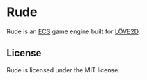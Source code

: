 # Rude

Rude is an [ECS](https://en.wikipedia.org/wiki/Entity_component_system) game engine built for [LÖVE2D](https://love2d.org/).

## License
Rude is licensed under the MIT license.